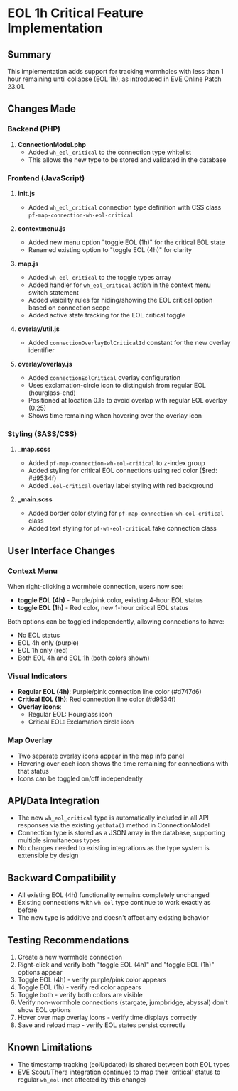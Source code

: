 # EOL 1h Critical Feature Implementation

## Summary
This implementation adds support for tracking wormholes with less than 1 hour remaining until collapse (EOL 1h), as introduced in EVE Online Patch 23.01.

## Changes Made

### Backend (PHP)
1. **ConnectionModel.php**
   - Added `wh_eol_critical` to the connection type whitelist
   - This allows the new type to be stored and validated in the database

### Frontend (JavaScript)
1. **init.js**
   - Added `wh_eol_critical` connection type definition with CSS class `pf-map-connection-wh-eol-critical`

2. **contextmenu.js**
   - Added new menu option "toggle EOL (1h)" for the critical EOL state
   - Renamed existing option to "toggle EOL (4h)" for clarity

3. **map.js**
   - Added `wh_eol_critical` to the toggle types array
   - Added handler for `wh_eol_critical` action in the context menu switch statement
   - Added visibility rules for hiding/showing the EOL critical option based on connection scope
   - Added active state tracking for the EOL critical toggle

4. **overlay/util.js**
   - Added `connectionOverlayEolCriticalId` constant for the new overlay identifier

5. **overlay/overlay.js**
   - Added `connectionEolCritical` overlay configuration
   - Uses exclamation-circle icon to distinguish from regular EOL (hourglass-end)
   - Positioned at location 0.15 to avoid overlap with regular EOL overlay (0.25)
   - Shows time remaining when hovering over the overlay icon

### Styling (SASS/CSS)
1. **_map.scss**
   - Added `pf-map-connection-wh-eol-critical` to z-index group
   - Added styling for critical EOL connections using red color ($red: #d9534f)
   - Added `.eol-critical` overlay label styling with red background

2. **_main.scss**
   - Added border color styling for `pf-map-connection-wh-eol-critical` class
   - Added text styling for `pf-wh-eol-critical` fake connection class

## User Interface Changes

### Context Menu
When right-clicking a wormhole connection, users now see:
- **toggle EOL (4h)** - Purple/pink color, existing 4-hour EOL status
- **toggle EOL (1h)** - Red color, new 1-hour critical EOL status

Both options can be toggled independently, allowing connections to have:
- No EOL status
- EOL 4h only (purple)
- EOL 1h only (red)
- Both EOL 4h and EOL 1h (both colors shown)

### Visual Indicators
- **Regular EOL (4h)**: Purple/pink connection line color (#d747d6)
- **Critical EOL (1h)**: Red connection line color (#d9534f)
- **Overlay icons**: 
  - Regular EOL: Hourglass icon
  - Critical EOL: Exclamation circle icon

### Map Overlay
- Two separate overlay icons appear in the map info panel
- Hovering over each icon shows the time remaining for connections with that status
- Icons can be toggled on/off independently

## API/Data Integration
- The new `wh_eol_critical` type is automatically included in all API responses via the existing `getData()` method in ConnectionModel
- Connection type is stored as a JSON array in the database, supporting multiple simultaneous types
- No changes needed to existing integrations as the type system is extensible by design

## Backward Compatibility
- All existing EOL (4h) functionality remains completely unchanged
- Existing connections with `wh_eol` type continue to work exactly as before
- The new type is additive and doesn't affect any existing behavior

## Testing Recommendations
1. Create a new wormhole connection
2. Right-click and verify both "toggle EOL (4h)" and "toggle EOL (1h)" options appear
3. Toggle EOL (4h) - verify purple/pink color appears
4. Toggle EOL (1h) - verify red color appears
5. Toggle both - verify both colors are visible
6. Verify non-wormhole connections (stargate, jumpbridge, abyssal) don't show EOL options
7. Hover over map overlay icons - verify time displays correctly
8. Save and reload map - verify EOL states persist correctly

## Known Limitations
- The timestamp tracking (eolUpdated) is shared between both EOL types
- EVE Scout/Thera integration continues to map their 'critical' status to regular `wh_eol` (not affected by this change)
